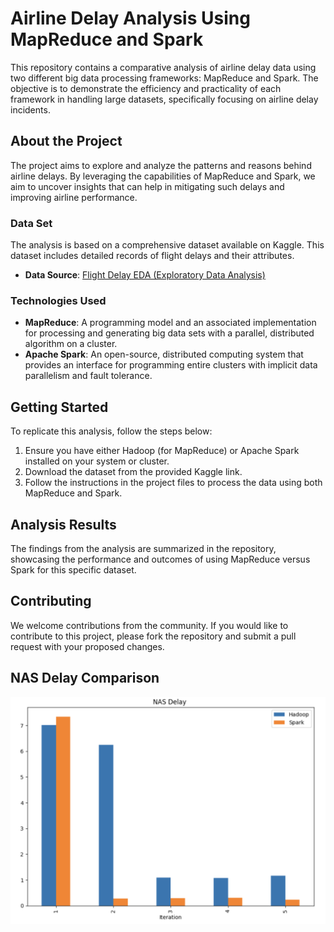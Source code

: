 # Airline Delay Analysis Using MapReduce and Spark

This repository contains a comparative analysis of airline delay data using two different big data processing frameworks: MapReduce and Spark. The objective is to demonstrate the efficiency and practicality of each framework in handling large datasets, specifically focusing on airline delay incidents.

## About the Project

The project aims to explore and analyze the patterns and reasons behind airline delays. By leveraging the capabilities of MapReduce and Spark, we aim to uncover insights that can help in mitigating such delays and improving airline performance.

### Data Set

The analysis is based on a comprehensive dataset available on Kaggle. This dataset includes detailed records of flight delays and their attributes.

- **Data Source**: [Flight Delay EDA (Exploratory Data Analysis)](https://www.kaggle.com/code/adveros/flight-delay-eda-exploratory-data-analysis/notebook)

### Technologies Used

- **MapReduce**: A programming model and an associated implementation for processing and generating big data sets with a parallel, distributed algorithm on a cluster.
- **Apache Spark**: An open-source, distributed computing system that provides an interface for programming entire clusters with implicit data parallelism and fault tolerance.

## Getting Started

To replicate this analysis, follow the steps below:

1. Ensure you have either Hadoop (for MapReduce) or Apache Spark installed on your system or cluster.
2. Download the dataset from the provided Kaggle link.
3. Follow the instructions in the project files to process the data using both MapReduce and Spark.

## Analysis Results

The findings from the analysis are summarized in the repository, showcasing the performance and outcomes of using MapReduce versus Spark for this specific dataset.

## Contributing

We welcome contributions from the community. If you would like to contribute to this project, please fork the repository and submit a pull request with your proposed changes.

## NAS Delay Comparison
![NAS Delay Comparison](/Images/NAS-Delay.png)
